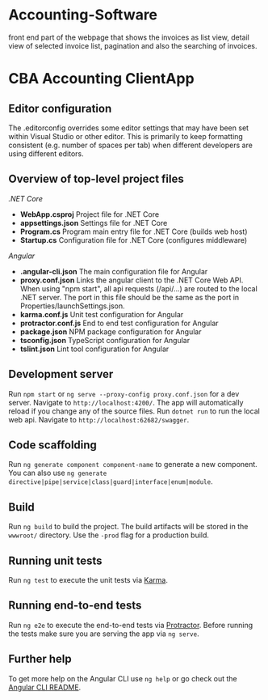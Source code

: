 # Accounting-Software
front end part of the webpage that shows the invoices as list view, detail view of selected invoice list, pagination and also the searching of invoices.
# CBA Accounting ClientApp

## Editor configuration
The .editorconfig overrides some editor settings that may have been set within Visual Studio or other editor.
This is primarily to keep formatting consistent (e.g. number of spaces per tab) when different developers are using different editors.

## Overview of top-level project files
_.NET Core_
* **WebApp.csproj** Project file for .NET Core
* **appsettings.json** Settings file for .NET Core
* **Program.cs** Program main entry file for .NET Core (builds web host)
* **Startup.cs** Configuration file for .NET Core (configures middleware)

_Angular_
* **.angular-cli.json** The main configuration file for Angular
* **proxy.conf.json** Links the angular client to the .NET Core Web API. When using "npm start", all api requests (/api/...) are routed to the local .NET server. The port in this file should be the same as the port in Properties/launchSettings.json.
* **karma.conf.js** Unit test configuration for Angular
* **protractor.conf.js** End to end test configuration for Angular
* **package.json** NPM package configuration for Angular
* **tsconfig.json** TypeScript configuration for Angular
* **tslint.json** Lint tool configuration for Angular

## Development server

Run `npm start` or `ng serve --proxy-config proxy.conf.json` for a dev server. Navigate to `http://localhost:4200/`. The app will automatically reload if you change any of the source files.
Run `dotnet run` to run the local web api. Navigate to `http://localhost:62682/swagger`.

## Code scaffolding

Run `ng generate component component-name` to generate a new component. You can also use `ng generate directive|pipe|service|class|guard|interface|enum|module`.

## Build

Run `ng build` to build the project. The build artifacts will be stored in the `wwwroot/` directory. Use the `-prod` flag for a production build.

## Running unit tests

Run `ng test` to execute the unit tests via [Karma](https://karma-runner.github.io).

## Running end-to-end tests

Run `ng e2e` to execute the end-to-end tests via [Protractor](http://www.protractortest.org/).
Before running the tests make sure you are serving the app via `ng serve`.

## Further help

To get more help on the Angular CLI use `ng help` or go check out the [Angular CLI README](https://github.com/angular/angular-cli/blob/master/README.md).
